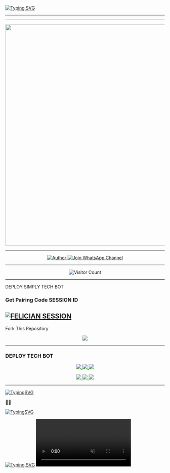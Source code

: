 <a href="https://git.io/typing-svg">
  <img src="https://readme-typing-svg.demolab.com?font=Anton&size=80&pause=1000&color=E779F7FF&center=true&vCenter=true&width=1000&height=200&lines=F;VERSION+2025;BY+DEV+SKIDDBMX" alt="Typing SVG" />
</a>

---
---

<p align="center">
  <img src="https://files.catbox.moe/bt9xxe.jpg" width="700"/>
</p>

---

<p align="center">
  <a href="https://github.com/fel255">
    <img title="Author" src="https://img.shields.io/badge/Author-DEV%20skiddy-ff004d?style=for-the-badge&logo=github&logoColor=white" />
 </a>
  <a href="">
    <img title="Join WhatsApp Channel" src="https://img.shields.io/badge/Join-WhatsApp%20Channel-25D366?style=for-the-badge&logo=whatsapp&logoColor=white" />
  </a>
</p>

---

<p align="center">
  <img src="https://profile-counter.glitch.me/fel255/count.svg" alt="Visitor Count" />
</p>

---
DEPLOY SIMPLY TECH BOT

### Get Pairing Code SESSION ID


[![FELICIAN SESSION](https://img.shields.io/badge/FELICIAN%20-XMD%20SESSION-25D366?style=for-the-badge&logo=whatsapp&logoColor=white)](https://skiddbmx-pair-site.onrender.com)
---

 Fork This Repository

 <p align="center">
  <a href="https://github.com/fel255/IT-TECH">
    <img src="https://img.shields.io/badge/Fork%20This-Repository-8A2BE2?style=for-the-badge&logo=github&logoColor=white" />
  </a>
</p>

---

### DEPLOY TECH BOT

<p align="center">
  <a href="https://replit.com/fel255">
    <img src="https://img.shields.io/badge/Deploy%20To%20Replit-FFA500?style=for-the-badge&logo=replit&logoColor=white" />
  </a>
  <a href="https://railway.app/new/template?template=https://github.com/fel255/IT-TECH">
    <img src="https://img.shields.io/badge/Deploy%20To%20Railway-8B5CF6?style=for-the-badge&logo=railway&logoColor=white" />
  </a>
  <a href="https://render.com/">
    <img src="https://img.shields.io/badge/Deploy%20To%20Render-06B6D4?style=for-the-badge&logo=render&logoColor=white" />
  </a>
</p>

<p align="center">
  <a href="https://dashboard.heroku.com/new?template=https://github.com/fel255/IT-TECH/tree/main">
    <img src="https://img.shields.io/badge/Deploy-Heroku-FF004D?style=for-the-badge&logo=heroku&logoColor=white" />
  </a>
  <a href="https://host.talkdrove.com/share-bot/82">
    <img src="https://img.shields.io/badge/Deploy-TaikDrove-6971FF?style=for-the-badge&logo=google-cloud&logoColor=white" />
  </a>
  <a href="https://app.koyeb.com/services/deploy?type=git&repository=https://github.com/fel255/IT-TECH&ports=3000">
    <img src="https://img.shields.io/badge/Deploy-Koyeb-FF009D?style=for-the-badge&logo=koyeb&logoColor=white" />
  </a>
</p>

---

[![TypingSVG](https://readme-typing-svg.herokuapp.com?font=Rockstar-ExtraBold&size=50&pause=1000&color=E779F7FF&center=true&vCenter=true&width=900&height=130&lines=『+🚨FELICIAN-+𝙿𝚘𝚠𝚎𝚛𝚎𝚍+𝚋𝚢+skiddy🚨+』)](https://git.io/typing-svg)

🤖🤖

[![TypingSVG](https://readme-typing-svg.herokuapp.com?font=Rockstar-ExtraBold&size=50&pause=1000&color=9CE6F7FF&center=true&vCenter=true&width=900&height=130&lines=『+🚫owner+number-+255619712382📛+』)](https://git.io/typing-svg)

<a href="https://git.io/typing-svg"><img src="https://readme-typing-svg.demolab.com?font=Fira+Code&pause=1000&width=435&lines=The+ENJOYMENT+SESSION+BMX+jump+quickly" alt="Typing SVG" /></a>
<video autoplay muted loop id="bg-video">
        <source src="https://files.catbox.moe/thfuux.mp4" type="video/mp4" />
        Your browser does not support HTML5 video.
</video>
